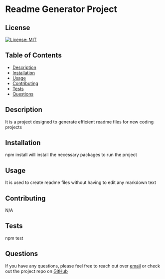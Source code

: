 # Readme Generator Project 

  ## License

  [![License: MIT](https://img.shields.io/badge/License-MIT-yellow.svg)](https://opensource.org/licenses/MIT)

  ## Table of Contents
   - [Description](#description)
   - [Installation](#installation)
   - [Usage](#usage)
   - [Contributing](#contributing)
   - [Tests](#tests)
   - [Questions](#questions)

  ## Description 
  It is a project designed to generate efficient readme files for new coding projects

  ## Installation 
  npm install will install the necessary packages to run the project

  ## Usage 
  It is used to create readme files without having to edit any markdown text

  ## Contributing 
  N/A

  ## Tests 
  npm test

  ## Questions
  If you have any questions, please feel free to reach out over [email](mailto:njohnson2897@gmail.com) or check out the project repo on [GitHub](github.com/njohnson2897)

